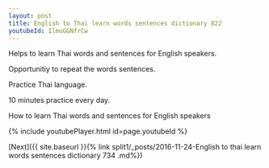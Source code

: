 ```yaml
---
layout: post
title: English to Thai learn words sentences dictionary 822 
youtubeId: IlmuGGNfrCw
---
```

 
 
Helps to learn Thai words and sentences for English speakers.

Opportunitiy to repeat the words sentences. 

Practice Thai language. 
 
10 minutes practice every day. 
 
How to learn Thai words and sentences for English speakers 
 
{% include youtubePlayer.html id=page.youtubeId %}
 
 
[Next]({{ site.baseurl }}{% link  split1/_posts/2016-11-24-English to thai learn words sentences dictionary 734 .md%})
 
